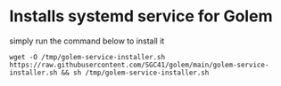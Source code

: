 # Installs systemd service for Golem
simply run the command below to install it

`wget -O /tmp/golem-service-installer.sh https://raw.githubusercontent.com/SGC41/golem/main/golem-service-installer.sh && sh /tmp/golem-service-installer.sh`

